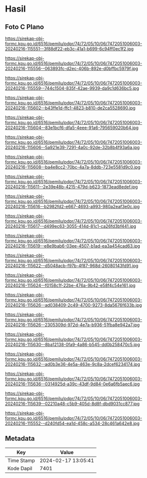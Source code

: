 # Hasil

## Foto C Plano

https://sirekap-obj-formc.kpu.go.id/6516/pemilu/pdpr/74/72/05/10/06/7472051006003-20240216-115551--3f88df22-eb3c-41a1-b699-6c94ff0ec1f2.jpg

https://sirekap-obj-formc.kpu.go.id/6516/pemilu/pdpr/74/72/05/10/06/7472051006003-20240216-115556--063893fc-d2ec-406b-892e-d0bffbc5979f.jpg

https://sirekap-obj-formc.kpu.go.id/6516/pemilu/pdpr/74/72/05/10/06/7472051006003-20240216-115559--744c1504-835f-42ae-9939-da9c1d636bc5.jpg

https://sirekap-obj-formc.kpu.go.id/6516/pemilu/pdpr/74/72/05/10/06/7472051006003-20240216-115602--b43ffe1d-ffc1-4823-b810-de2ca5528690.jpg

https://sirekap-obj-formc.kpu.go.id/6516/pemilu/pdpr/74/72/05/10/06/7472051006003-20240216-115604--83e1bcf6-dfa5-4eee-91a6-795659020b64.jpg

https://sirekap-obj-formc.kpu.go.id/6516/pemilu/pdpr/74/72/05/10/06/7472051006003-20240216-115606--5a921e39-7291-4a0c-92de-32b8b4f93a6a.jpg

https://sirekap-obj-formc.kpu.go.id/6516/pemilu/pdpr/74/72/05/10/06/7472051006003-20240216-115608--ba4e8cc2-70bc-4a7a-8ddb-723e5581d9c0.jpg

https://sirekap-obj-formc.kpu.go.id/6516/pemilu/pdpr/74/72/05/10/06/7472051006003-20240216-115611--2e39e48b-4215-479d-b623-1873ead8edef.jpg

https://sirekap-obj-formc.kpu.go.id/6516/pemilu/pdpr/74/72/05/10/06/7472051006003-20240216-115616--b2982fd2-e667-4693-a993-980a2eaf3e0c.jpg

https://sirekap-obj-formc.kpu.go.id/6516/pemilu/pdpr/74/72/05/10/06/7472051006003-20240216-115617--d499ec63-3055-414d-81c1-ca26fd3bf441.jpg

https://sirekap-obj-formc.kpu.go.id/6516/pemilu/pdpr/74/72/05/10/06/7472051006003-20240216-115619--e8e9bab6-03ee-4507-b1ad-ea3a454cad63.jpg

https://sirekap-obj-formc.kpu.go.id/6516/pemilu/pdpr/74/72/05/10/06/7472051006003-20240216-115622--d5048acb-f97b-4f87-968d-26080143fd91.jpg

https://sirekap-obj-formc.kpu.go.id/6516/pemilu/pdpr/74/72/05/10/06/7472051006003-20240216-115624--f0158c1f-22be-476a-9b42-e58f4c54e161.jpg

https://sirekap-obj-formc.kpu.go.id/6516/pemilu/pdpr/74/72/05/10/06/7472051006003-20240216-115626--ad038409-2c49-4700-9273-8da5676f633b.jpg

https://sirekap-obj-formc.kpu.go.id/6516/pemilu/pdpr/74/72/05/10/06/7472051006003-20240216-115626--2305309d-972d-4e7a-b936-51fba8e942a7.jpg

https://sirekap-obj-formc.kpu.go.id/6516/pemilu/pdpr/74/72/05/10/06/7472051006003-20240216-115630--8ba12138-0fa9-4a86-b545-dd0b258470c5.jpg

https://sirekap-obj-formc.kpu.go.id/6516/pemilu/pdpr/74/72/05/10/06/7472051006003-20240216-115632--ad0b3e36-4e5a-463e-9c8a-2dcef6234174.jpg

https://sirekap-obj-formc.kpu.go.id/6516/pemilu/pdpr/74/72/05/10/06/7472051006003-20240216-115636--0314925d-a39c-43df-9d84-0e6a6fb5aec6.jpg

https://sirekap-obj-formc.kpu.go.id/6516/pemilu/pdpr/74/72/05/10/06/7472051006003-20240216-115639--02210a48-c5b9-405d-8d8f-dbd9031cc877.jpg

https://sirekap-obj-formc.kpu.go.id/6516/pemilu/pdpr/74/72/05/10/06/7472051006003-20240216-115552--d240fd54-ea1d-458c-a534-28c461a642e8.jpg


## Metadata

| Key        | Value               |
| ---------- | ------------------- |
| Time Stamp | 2024-02-17 13:05:41 |
| Kode Dapil | 7401                |



